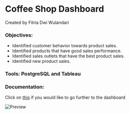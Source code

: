 # Coffee Shop Dashboard

Created by Fitria Dwi Wulandari

### **Objectives**:
  - Identified customer behavior towards product sales.
  - Identified products that have good sales performance.
  - Identified sales outlets that have the best product sales.
  - Identified new product sales.
 
### **Tools**: PostgreSQL and Tableau
### **Documentation**: 
Click on [this](https://public.tableau.com/app/profile/fitriadwi/viz/CoffeeShopDashboard_16647110334650/SalesSummary) if you would like to go further to the dashboard


![Preview](https://user-images.githubusercontent.com/74573342/193560411-97fd286e-1e52-49bc-977d-037e0a4045cf.png)
